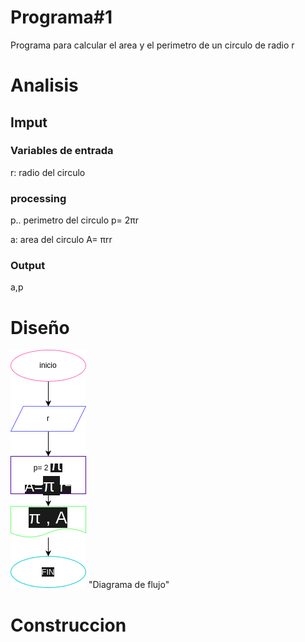 # Programa#1
Programa para calcular el area y el perimetro de un circulo de radio r

# Analisis


## Imput
### Variables de entrada
r: radio del circulo
### processing
p.. perimetro del circulo
p= 2πr

a: area del circulo
A= πrr

### Output
a,p
# Diseño

![Diagrama de flujo](diagrama.png) "Diagrama de flujo"
# Construccion 

